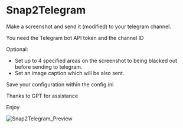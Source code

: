 # Snap2Telegram

Make a screenshot and send it (modified) to your telegram channel.  

You need the Telegram bot API token and the channel ID

Optional:
- Set up to 4 specified areas on the screenshot to being blacked out before sending to telegram.
- Set an image caption which will be also sent.

Save your configuration within the config.ini 

Thanks to GPT for assistance


Enjoy


![Snap2Telegram_Preview](https://github.com/RafaelF-VA-OrgCodeBiz/Snap2Telegram/assets/174629724/fb6f7af2-bb44-44c8-abd1-ba1d2545821a)
